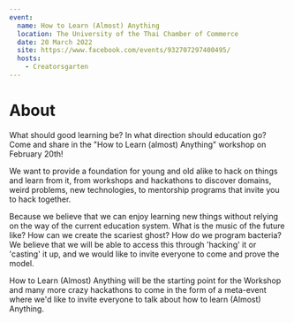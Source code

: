 ```yaml
---
event:
  name: How to Learn (Almost) Anything
  location: The University of the Thai Chamber of Commerce
  date: 20 March 2022
  site: https://www.facebook.com/events/932707297400495/
  hosts:
    - Creatorsgarten
---
```


# About

What should good learning be? In what direction should education go? Come and share in the "How to Learn (almost) Anything" workshop on February 20th!

We want to provide a foundation for young and old alike to hack on things and learn from it, from workshops and hackathons to discover domains, weird problems, new technologies, to mentorship programs that invite you to hack together.

Because we believe that we can enjoy learning new things without relying on the way of the current education system. What is the music of the future like? How can we create the scariest ghost? How do we program bacteria? We believe that we will be able to access this through 'hacking' it or 'casting' it up, and we would like to invite everyone to come and prove the model.

How to Learn (Almost) Anything will be the starting point for the Workshop and many more crazy hackathons to come in the form of a meta-event where we'd like to invite everyone to talk about how to learn (Almost) Anything.
